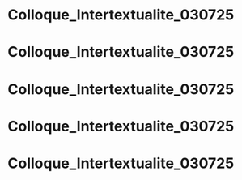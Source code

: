 # Colloque_Intertextualite_030725
# Colloque_Intertextualite_030725
# Colloque_Intertextualite_030725
# Colloque_Intertextualite_030725
# Colloque_Intertextualite_030725
